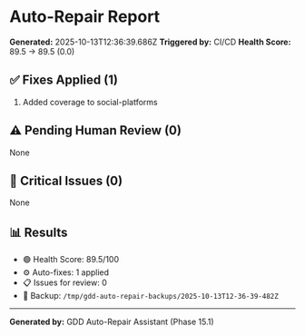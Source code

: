 # Auto-Repair Report

**Generated:** 2025-10-13T12:36:39.686Z
**Triggered by:** CI/CD
**Health Score:** 89.5 → 89.5 (0.0)

## ✅ Fixes Applied (1)

1. Added coverage to social-platforms

## ⚠️ Pending Human Review (0)

None

## 🔴 Critical Issues (0)

None

## 📊 Results

- 🟢 Health Score: 89.5/100
- ⚙️ Auto-fixes: 1 applied
- 📋 Issues for review: 0
- 💾 Backup: `/tmp/gdd-auto-repair-backups/2025-10-13T12-36-39-482Z`

---

**Generated by:** GDD Auto-Repair Assistant (Phase 15.1)
